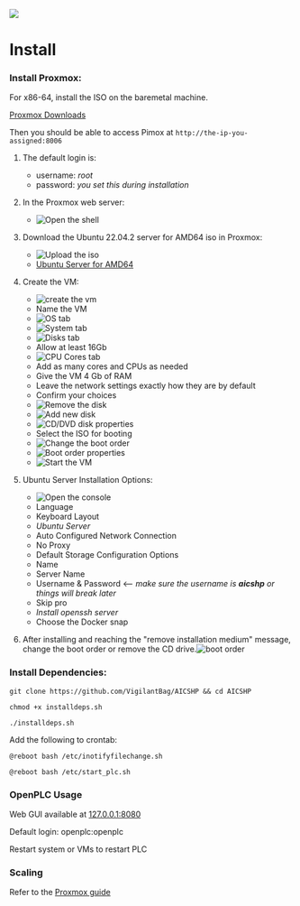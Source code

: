 ![](assets/20230303_131323_AICSHP-logo.png)

# Install

### Install Proxmox:

For x86-64, install the ISO on the baremetal machine.

[Proxmox Downloads](https://www.proxmox.com/en/downloads)

Then you should be able to access Pimox at `http://the-ip-you-assigned:8006`

1. The default login is:

   - username: *root*
   - password: *you set this during installation*
2. In the Proxmox web server:

   - ![Open the shell](./arm_based_installation/documentation/images/open_shell.png)
3. Download the Ubuntu 22.04.2 server for AMD64 iso in Proxmox:

   - ![Upload the iso](./arm_based_installation/documentation/images/upload_iso.png)
   - [Ubuntu Server for AMD64](https://ubuntu.com/download/server)
4. Create the VM:

   - ![create the vm](./arm_based_installation/documentation/images/create_vm.png)
   - Name the VM
   - ![OS tab](./arm_based_installation/documentation/images/no_media.png)
   - ![System tab](./arm_based_installation/documentation/images/bios.png)
   - ![Disks tab](./arm_based_installation/documentation/images/disks.png)
   - Allow at least 16Gb
   - ![CPU Cores tab](./arm_based_installation/documentation/images/cpu.png)
   - Add as many cores and CPUs as needed
   - Give the VM 4 Gb of RAM
   - Leave the network settings exactly how they are by default
   - Confirm your choices
   - ![Remove the disk](./arm_based_installation/documentation/images/remove_disk.png)
   - ![Add new disk](./arm_based_installation/documentation/images/add_disk.png)
   - ![CD/DVD disk properties](./arm_based_installation/documentation/images/disk_properties.png)
   - Select the ISO for booting
   - ![Change the boot order](./arm_based_installation/documentation/images/boot_order.png)
   - ![Boot order properties](./arm_based_installation/documentation/images/correct_boot_order.png)
   - ![Start the VM](./arm_based_installation/documentation/images/start.png)
5. Ubuntu Server Installation Options:

    - ![Open the console](./arm_based_installation/documentation/images/console.png)
    - Language
    - Keyboard Layout
    - *Ubuntu Server*
    - Auto Configured Network Connection
    - No Proxy
    - Default Storage Configuration Options
    - Name
    - Server Name
    - Username & Password <-- *make sure the username is ***aicshp*** or things will break later*
    - Skip pro
    - *Install openssh server*
    - Choose the Docker snap
6. After installing and reaching the "remove installation medium" message, change the boot order or remove the CD drive.![boot order](./arm_based_installation/documentation/images/change_boot_order3.png)

### Install Dependencies:

`git clone https://github.com/VigilantBag/AICSHP && cd AICSHP`

`chmod +x installdeps.sh`

`./installdeps.sh`

Add the following to crontab:

`@reboot bash /etc/inotifyfilechange.sh`

`@reboot bash /etc/start_plc.sh`

### OpenPLC Usage

Web GUI available at [127.0.0.1:8080](127.0.0.1:8080)

Default login: openplc:openplc

Restart system or VMs to restart PLC

### Scaling

Refer to the [Proxmox guide](https://pve.proxmox.com/wiki/Cluster_Manager)
